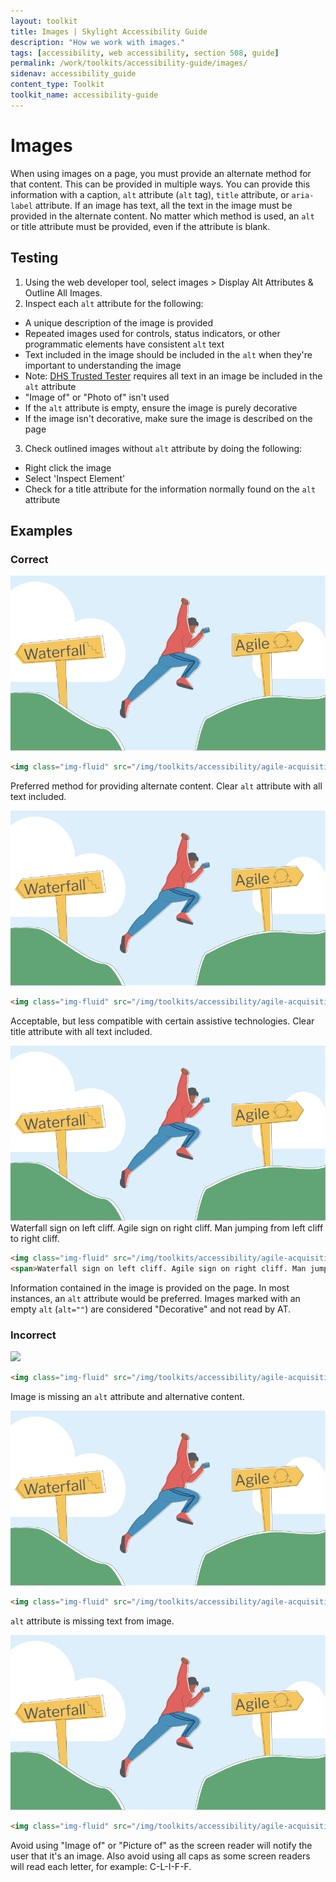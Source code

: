 ```yaml
---
layout: toolkit
title: Images | Skylight Accessibility Guide
description: "How we work with images."
tags: [accessibility, web accessibility, section 508, guide]
permalink: /work/toolkits/accessibility-guide/images/
sidenav: accessibility_guide
content_type: Toolkit
toolkit_name: accessibility-guide
---
```


# Images

When using images on a page, you must provide an alternate method for that content. This can be provided in multiple ways. You can provide this information with a caption, `alt` attribute (`alt` tag), `title` attribute, or `aria-label` attribute. If an image has text, all the text in the image must be provided in the alternate content. No matter which method is used, an `alt` or title attribute must be provided, even if the attribute is blank.

## Testing

1. Using the web developer tool, select images > Display Alt Attributes & Outline All Images.
2. Inspect each `alt` attribute for the following:
  * A unique description of the image is provided
  * Repeated images used for controls, status indicators, or other programmatic elements have consistent `alt` text
  * Text included in the image should be included in the `alt` when they're important to understanding the image
  * Note: [DHS Trusted Tester](https://www.dhs.gov/trusted-tester) requires all text in an image be included in the `alt` attribute
  * "Image of" or "Photo of" isn't used
  * If the `alt` attribute is empty, ensure the image is purely decorative
  * If the image isn't decorative, make sure the image is described on the page
3. Check outlined images without `alt` attribute by doing the following:
  * Right click the image
  * Select 'Inspect Element'
  * Check for a title attribute for the information normally found on the `alt` attribute

## Examples

### Correct
<div class="example">
<img class="img-fluid" src="/img/toolkits/accessibility/agile-acquisition-framework.png" alt="Waterfall sign on left cliff. Agile sign on right cliff. Man jumping from left cliff to right cliff.">
</div>

```html
<img class="img-fluid" src="/img/toolkits/accessibility/agile-acquisition-framework.png" alt="Waterfall sign on left cliff. Agile sign on right cliff. Man jumping from left cliff to right cliff.">
```

Preferred method for providing alternate content. Clear `alt` attribute with all text included.

<div class="example">
<img class="img-fluid" src="/img/toolkits/accessibility/agile-acquisition-framework.png" title="Waterfall sign on left cliff. Agile sign on right cliff. Man jumping from left cliff to right cliff.">
</div>

```html
<img class="img-fluid" src="/img/toolkits/accessibility/agile-acquisition-framework.png" title="Waterfall sign on left cliff. Agile sign on right cliff. Man jumping from left cliff to right cliff.">
```

Acceptable, but less compatible with certain assistive technologies. Clear title attribute with all text included.

<div class="example">
<img class="img-fluid" src="/img/toolkits/accessibility/agile-acquisition-framework.png" alt="">
<span>Waterfall sign on left cliff. Agile sign on right cliff. Man jumping from left cliff to right cliff.</span>
</div>

```html
<img class="img-fluid" src="/img/toolkits/accessibility/agile-acquisition-framework.png" alt="">
<span>Waterfall sign on left cliff. Agile sign on right cliff. Man jumping from left cliff to right cliff.</span>
```

Information contained in the image is provided on the page. In most instances, an `alt` attribute would be preferred. Images marked with an empty `alt` (`alt=""`) are considered "Decorative" and not read by AT.

### Incorrect

<div class="example">
<img class="img-fluid" src="{{'/img/toolkits/accessibility/agile-acquisition-framework.png' | prepend: site.baseurl}}">
</div>

```html
<img class="img-fluid" src="/img/toolkits/accessibility/agile-acquisition-framework.png">
```

Image is missing an `alt` attribute and alternative content.

<div class="example">
<img class="img-fluid" src="/img/toolkits/accessibility/agile-acquisition-framework.png" alt="Man jumping">
</div>

```html
<img class="img-fluid" src="/img/toolkits/accessibility/agile-acquisition-framework.png" alt="Man jumping">
```

`alt` attribute is missing text from image.

<div class="example">
<img class="img-fluid" src="/img/toolkits/accessibility/agile-acquisition-framework.png" alt="Image of waterfall sign on left CLIFF. Agile sign on right cliff. Man jumping from left cliff to right cliff.">
</div>

```html
<img class="img-fluid" src="/img/toolkits/accessibility/agile-acquisition-framework.png" alt="Image of Waterfall sign on left CLIFF. Agile sign on right cliff. Man jumping from left cliff to right cliff.">
```

Avoid using "Image of" or "Picture of" as the screen reader will notify the user that it's an image. Also avoid using all caps as some screen readers will read each letter, for example: C-L-I-F-F.

